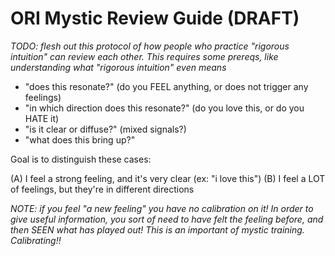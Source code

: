 # ORI Mystic Review Guide (DRAFT)

_TODO: flesh out this protocol of how people who practice "rigorous intuition" can review each other. This requires some prereqs, like understanding what "rigorous intuition" even means_

- "does this resonate?" (do you FEEL anything, or does not trigger any feelings)
- "in which direction does this resonate?" (do you love this, or do you HATE it)
- "is it clear or diffuse?" (mixed signals?)
- "what does this bring up?"

Goal is to distinguish these cases:

(A) I feel a strong feeling, and it's very clear (ex: "i love this")
(B) I feel a LOT of feelings, but they're in different directions 

_NOTE: if you feel "a new feeling" you have no calibration on it! In order to give useful information, you sort of need to have felt the feeling before, and then SEEN what has played out! This is an important of mystic training. Calibrating!!_
